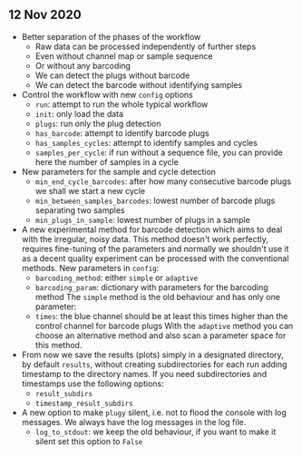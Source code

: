 ## 12 Nov 2020

* Better separation of the phases of the workflow
  - Raw data can be processed independently of further steps
  - Even without channel map or sample sequence
  - Or without any barcoding
  - We can detect the plugs without barcode
  - We can detect the barcode without identifying samples
* Control the workflow with new `config` options
  - `run`: attempt to run the whole typical workflow
  - `init`: only load the data
  - `plugs`: run only the plug detection
  - `has_barcode`: attempt to identify barcode plugs
  - `has_samples_cycles`: attempt to identify samples and cycles
  - `samples_per_cycle`: if run without a sequence file, you can
    provide here the number of samples in a cycle
* New parameters for the sample and cycle detection
  - `min_end_cycle_barcodes`: after how many consecutive barcode plugs
    we shall we start a new cycle
  - `min_between_samples_barcodes`: lowest number of barcode plugs
    separating two samples
  - `min_plugs_in_sample`: lowest number of plugs in a sample
* A new experimental method for barcode detection which aims to deal
  with the irregular, noisy data. This method doesn't work perfectly,
  requires fine-tuning of the parameters and normally we shouldn't
  use it as a decent quality experiment can be processed with the
  conventional methods. New parameters in `config`:
  - `barcoding_method`: either `simple` or `adaptive`
  - `barcoding_param`: dictionary with parameters for the barcoding
    method
  The `simple` method is the old behaviour and has only one parameter:
  - `times`: the blue channel should be at least this times higher
    than the control channel for barcode plugs
  With the `adaptive` method you can choose an alternative method and
  also scan a parameter space for this method.
* From now we save the results (plots) simply in a designated
  directory, by default `results`, without creating subdirectories for
  each run adding timestamp to the directory names. If you need
  subdirectories and timestamps use the following options:
  - `result_subdirs`
  - `timestamp_result_subdirs`
* A new option to make `plugy` silent, i.e. not to flood the console
  with log messages. We always have the log messages in the log file.
  - `log_to_stdout`: we keep the old behaviour, if you want to make it
    silent set this option to `False`
